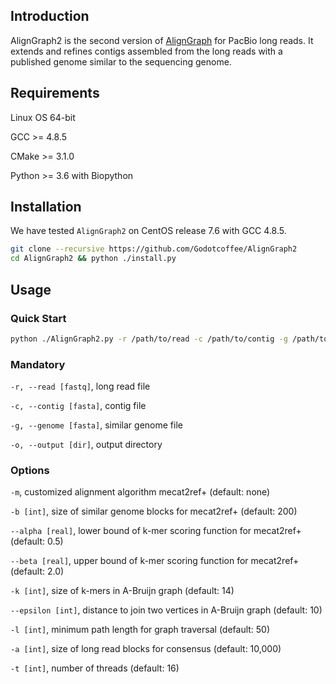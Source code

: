 ## Introduction

AlignGraph2 is the second version of [AlignGraph][aligngraph] for PacBio long reads. It extends and refines contigs assembled from  the long reads with a published genome similar to the sequencing genome.

## Requirements

Linux OS 64-bit

GCC >= 4.8.5

CMake >= 3.1.0

Python >= 3.6 with Biopython

## Installation

We have tested `AlignGraph2` on CentOS release 7.6 with GCC 4.8.5.

```sh
git clone --recursive https://github.com/Godotcoffee/AlignGraph2
cd AlignGraph2 && python ./install.py
```

## Usage

### Quick Start

```sh
python ./AlignGraph2.py -r /path/to/read -c /path/to/contig -g /path/to/reference -o /path/to/output
```

### Mandatory

`-r, --read [fastq]`, long read file

`-c, --contig [fasta]`, contig file

`-g, --genome [fasta]`, similar genome file

`-o, --output [dir]`, output directory

### Options

`-m`, customized alignment algorithm mecat2ref+ (default: none)

`-b [int]`, size of similar genome blocks for mecat2ref+ (default: 200)

`--alpha [real]`, lower bound of k-mer scoring function for mecat2ref+ (default: 0.5)

`--beta [real]`, upper bound of k-mer scoring function for mecat2ref+ (default: 2.0)

`-k [int]`, size of k-mers in A-Bruijn graph (default: 14)

`--epsilon [int]`, distance to join two vertices in A-Bruijn graph (default: 10)

`-l [int]`, minimum path length for graph traversal (default: 50)

`-a [int]`, size of long read blocks for consensus (default: 10,000)

`-t [int]`, number of threads (default: 16)

[aligngraph]: https://github.com/baoe/AlignGraph
